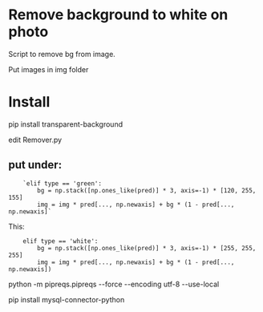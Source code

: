 # Remove background to white on photo

Script to remove bg from image.

Put images in img folder
# Install
pip install transparent-background

edit Remover.py

## put under:

        `elif type == 'green':
            bg = np.stack([np.ones_like(pred)] * 3, axis=-1) * [120, 255, 155]
            img = img * pred[..., np.newaxis] + bg * (1 - pred[..., np.newaxis]`

This:

        elif type == 'white':
            bg = np.stack([np.ones_like(pred)] * 3, axis=-1) * [255, 255, 255]
            img = img * pred[..., np.newaxis] + bg * (1 - pred[..., np.newaxis])



 python -m pipreqs.pipreqs --force --encoding utf-8 --use-local

pip install mysql-connector-python